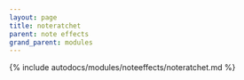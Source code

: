 ```yaml
---
layout: page
title: noteratchet
parent: note effects
grand_parent: modules
---
```


{% include autodocs/modules/noteeffects/noteratchet.md %}
